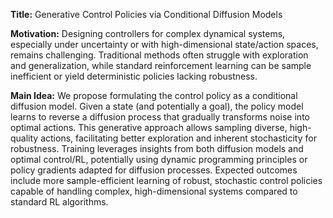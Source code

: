 **Title:** Generative Control Policies via Conditional Diffusion Models

**Motivation:** Designing controllers for complex dynamical systems, especially under uncertainty or with high-dimensional state/action spaces, remains challenging. Traditional methods often struggle with exploration and generalization, while standard reinforcement learning can be sample inefficient or yield deterministic policies lacking robustness.

**Main Idea:** We propose formulating the control policy as a conditional diffusion model. Given a state (and potentially a goal), the policy model learns to reverse a diffusion process that gradually transforms noise into optimal actions. This generative approach allows sampling diverse, high-quality actions, facilitating better exploration and inherent stochasticity for robustness. Training leverages insights from both diffusion models and optimal control/RL, potentially using dynamic programming principles or policy gradients adapted for diffusion processes. Expected outcomes include more sample-efficient learning of robust, stochastic control policies capable of handling complex, high-dimensional systems compared to standard RL algorithms.